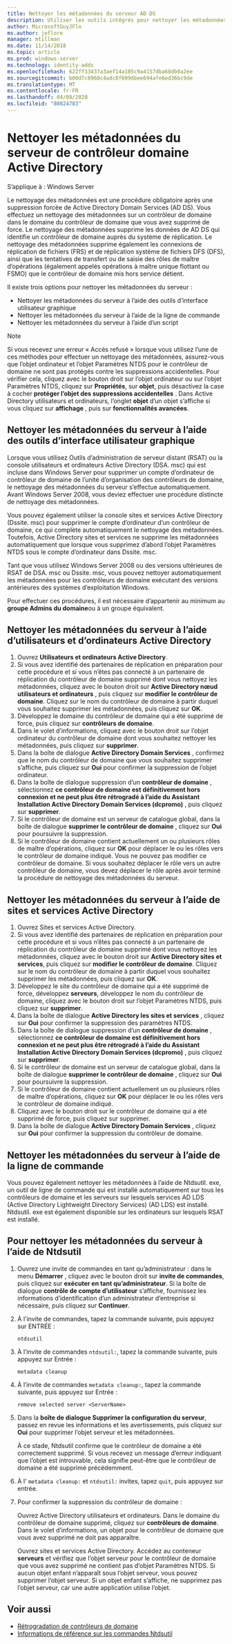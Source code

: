 ```yaml
---
title: Nettoyer les métadonnées du serveur AD DS
description: Utiliser les outils intégrés pour nettoyer les métadonnées des contrôleurs de domaine supprimés
author: MicrosoftGuyJFlo
ms.author: joflore
manager: mtillman
ms.date: 11/14/2018
ms.topic: article
ms.prod: windows-server
ms.technology: identity-adds
ms.openlocfilehash: 622ff33437a3aef14a185c9a4157dba68db0a2ee
ms.sourcegitcommit: b00d7c8968c4adc8f699dbee694afe6ed36bc9de
ms.translationtype: MT
ms.contentlocale: fr-FR
ms.lasthandoff: 04/08/2020
ms.locfileid: "80824783"
---
```

# <a name="clean-up-active-directory-domain-controller-server-metadata"></a>Nettoyer les métadonnées du serveur de contrôleur domaine Active Directory

S’applique à : Windows Server

Le nettoyage des métadonnées est une procédure obligatoire après une suppression forcée de Active Directory Domain Services (AD DS). Vous effectuez un nettoyage des métadonnées sur un contrôleur de domaine dans le domaine du contrôleur de domaine que vous avez supprimé de force. Le nettoyage des métadonnées supprime les données de AD DS qui identifie un contrôleur de domaine auprès du système de réplication. Le nettoyage des métadonnées supprime également les connexions de réplication de fichiers (FRS) et de réplication système de fichiers DFS (DFS), ainsi que les tentatives de transfert ou de saisie des rôles de maître d’opérations (également appelés opérations à maître unique flottant ou FSMO) que le contrôleur de domaine mis hors service détient.

Il existe trois options pour nettoyer les métadonnées du serveur :

- Nettoyer les métadonnées du serveur à l’aide des outils d’interface utilisateur graphique
- Nettoyer les métadonnées du serveur à l’aide de la ligne de commande
- Nettoyer les métadonnées du serveur à l’aide d’un script

> [!NOTE]
> Si vous recevez une erreur « Accès refusé » lorsque vous utilisez l’une de ces méthodes pour effectuer un nettoyage des métadonnées, assurez-vous que l’objet ordinateur et l’objet Paramètres NTDS pour le contrôleur de domaine ne sont pas protégés contre les suppressions accidentelles. Pour vérifier cela, cliquez avec le bouton droit sur l’objet ordinateur ou sur l’objet Paramètres NTDS, cliquez sur **Propriétés**, sur **objet**, puis désactivez la case à cocher **protéger l’objet des suppressions accidentelles** . Dans Active Directory utilisateurs et ordinateurs, l’onglet **objet** d’un objet s’affiche si vous cliquez sur **affichage** , puis sur **fonctionnalités avancées**.

## <a name="clean-up-server-metadata-using-gui-tools"></a>Nettoyer les métadonnées du serveur à l’aide des outils d’interface utilisateur graphique

Lorsque vous utilisez Outils d’administration de serveur distant (RSAT) ou la console utilisateurs et ordinateurs Active Directory (DSA. msc) qui est incluse dans Windows Server pour supprimer un compte d’ordinateur de contrôleur de domaine de l’unité d’organisation des contrôleurs de domaine, le nettoyage des métadonnées du serveur s’effectue automatiquement. Avant Windows Server 2008, vous deviez effectuer une procédure distincte de nettoyage des métadonnées.

Vous pouvez également utiliser la console sites et services Active Directory (Dssite. msc) pour supprimer le compte d’ordinateur d’un contrôleur de domaine, ce qui complète automatiquement le nettoyage des métadonnées. Toutefois, Active Directory sites et services ne supprime les métadonnées automatiquement que lorsque vous supprimez d’abord l’objet Paramètres NTDS sous le compte d’ordinateur dans Dssite. msc.

Tant que vous utilisez Windows Server 2008 ou des versions ultérieures de RSAT de DSA. msc ou Dssite. msc, vous pouvez nettoyer automatiquement les métadonnées pour les contrôleurs de domaine exécutant des versions antérieures des systèmes d’exploitation Windows.

Pour effectuer ces procédures, il est nécessaire d’appartenir au minimum au **groupe Admins du domaine**ou à un groupe équivalent.

## <a name="clean-up-server-metadata-using-activedirectory-users-and-computers"></a>Nettoyer les métadonnées du serveur à l’aide d’utilisateurs et d’ordinateurs Active Directory

1. Ouvrez **Utilisateurs et ordinateurs Active Directory**.
2. Si vous avez identifié des partenaires de réplication en préparation pour cette procédure et si vous n’êtes pas connecté à un partenaire de réplication du contrôleur de domaine supprimé dont vous nettoyez les métadonnées, cliquez avec le bouton droit sur **Active Directory nœud utilisateurs et ordinateurs** , puis cliquez sur **modifier le contrôleur de domaine**. Cliquez sur le nom du contrôleur de domaine à partir duquel vous souhaitez supprimer les métadonnées, puis cliquez sur **OK**.
3. Développez le domaine du contrôleur de domaine qui a été supprimé de force, puis cliquez sur **contrôleurs de domaine**.
4. Dans le volet d’informations, cliquez avec le bouton droit sur l’objet ordinateur du contrôleur de domaine dont vous souhaitez nettoyer les métadonnées, puis cliquez sur **supprimer**.
5. Dans la boîte de dialogue **Active Directory Domain Services** , confirmez que le nom du contrôleur de domaine que vous souhaitez supprimer s’affiche, puis cliquez sur **Oui** pour confirmer la suppression de l’objet ordinateur.
6. Dans la boîte de dialogue suppression d’un **contrôleur de domaine** , sélectionnez **ce contrôleur de domaine est définitivement hors connexion et ne peut plus être rétrogradé à l’aide du Assistant Installation Active Directory Domain Services (dcpromo)** , puis cliquez sur **supprimer**.
7. Si le contrôleur de domaine est un serveur de catalogue global, dans la boîte de dialogue **supprimer le contrôleur de domaine** , cliquez sur **Oui** pour poursuivre la suppression.
8. Si le contrôleur de domaine contient actuellement un ou plusieurs rôles de maître d’opérations, cliquez sur **OK** pour déplacer le ou les rôles vers le contrôleur de domaine indiqué. Vous ne pouvez pas modifier ce contrôleur de domaine. Si vous souhaitez déplacer le rôle vers un autre contrôleur de domaine, vous devez déplacer le rôle après avoir terminé la procédure de nettoyage des métadonnées du serveur.

## <a name="clean-up-server-metadata-using-activedirectory-sites-and-services"></a>Nettoyer les métadonnées du serveur à l’aide de sites et services Active Directory

1. Ouvrez Sites et services Active Directory.
2. Si vous avez identifié des partenaires de réplication en préparation pour cette procédure et si vous n’êtes pas connecté à un partenaire de réplication du contrôleur de domaine supprimé dont vous nettoyez les métadonnées, cliquez avec le bouton droit sur **Active Directory sites et services**, puis cliquez sur **modifier le contrôleur de domaine**. Cliquez sur le nom du contrôleur de domaine à partir duquel vous souhaitez supprimer les métadonnées, puis cliquez sur **OK**.
3. Développez le site du contrôleur de domaine qui a été supprimé de force, développez **serveurs**, développez le nom du contrôleur de domaine, cliquez avec le bouton droit sur l’objet Paramètres NTDS, puis cliquez sur **supprimer**.
4. Dans la boîte de dialogue **Active Directory les sites et services** , cliquez sur **Oui** pour confirmer la suppression des paramètres NTDS.
5. Dans la boîte de dialogue suppression d’un **contrôleur de domaine** , sélectionnez **ce contrôleur de domaine est définitivement hors connexion et ne peut plus être rétrogradé à l’aide du Assistant Installation Active Directory Domain Services (dcpromo)** , puis cliquez sur **supprimer**.
6. Si le contrôleur de domaine est un serveur de catalogue global, dans la boîte de dialogue **supprimer le contrôleur de domaine** , cliquez sur **Oui** pour poursuivre la suppression.
7. Si le contrôleur de domaine contient actuellement un ou plusieurs rôles de maître d’opérations, cliquez sur **OK** pour déplacer le ou les rôles vers le contrôleur de domaine indiqué.
8. Cliquez avec le bouton droit sur le contrôleur de domaine qui a été supprimé de force, puis cliquez sur supprimer.
9. Dans la boîte de dialogue **Active Directory Domain Services** , cliquez sur **Oui** pour confirmer la suppression du contrôleur de domaine.

## <a name="clean-up-server-metadata-using-the-command-line"></a>Nettoyer les métadonnées du serveur à l’aide de la ligne de commande

Vous pouvez également nettoyer les métadonnées à l’aide de Ntdsutil. exe, un outil de ligne de commande qui est installé automatiquement sur tous les contrôleurs de domaine et les serveurs sur lesquels services AD LDS (Active Directory Lightweight Directory Services) (AD LDS) est installé. Ntdsutil. exe est également disponible sur les ordinateurs sur lesquels RSAT est installé.

## <a name="to-clean-up-server-metadata-by-using-ntdsutil"></a>Pour nettoyer les métadonnées du serveur à l’aide de Ntdsutil

1. Ouvrez une invite de commandes en tant qu’administrateur : dans le menu **Démarrer** , cliquez avec le bouton droit sur **invite de commandes**, puis cliquez sur **exécuter en tant qu’administrateur**. Si la boîte de dialogue **contrôle de compte d’utilisateur** s’affiche, fournissez les informations d’identification d’un administrateur d’entreprise si nécessaire, puis cliquez sur **Continuer**.
2. À l'invite de commandes, tapez la commande suivante, puis appuyez sur ENTRÉE :

   `ntdsutil`

3. À l’invite de commandes `ntdsutil:`, tapez la commande suivante, puis appuyez sur Entrée :

   `metadata cleanup`

4. À l’invite de commandes `metadata cleanup:`, tapez la commande suivante, puis appuyez sur Entrée :

   `remove selected server <ServerName>`

5. Dans la **boîte de dialogue Supprimer la configuration du serveur**, passez en revue les informations et les avertissements, puis cliquez sur **Oui** pour supprimer l’objet serveur et les métadonnées.

   À ce stade, Ntdsutil confirme que le contrôleur de domaine a été correctement supprimé. Si vous recevez un message d’erreur indiquant que l’objet est introuvable, cela signifie peut-être que le contrôleur de domaine a été supprimé précédemment.

6. À l' `metadata cleanup:` et `ntdsutil:` invites, tapez `quit`, puis appuyez sur entrée.

7. Pour confirmer la suppression du contrôleur de domaine :

   Ouvrez Active Directory utilisateurs et ordinateurs. Dans le domaine du contrôleur de domaine supprimé, cliquez sur **contrôleurs de domaine**. Dans le volet d’informations, un objet pour le contrôleur de domaine que vous avez supprimé ne doit pas apparaître.

   Ouvrez sites et services Active Directory. Accédez au conteneur **serveurs** et vérifiez que l’objet serveur pour le contrôleur de domaine que vous avez supprimé ne contient pas d’objet Paramètres NTDS. Si aucun objet enfant n’apparaît sous l’objet serveur, vous pouvez supprimer l’objet serveur. Si un objet enfant s’affiche, ne supprimez pas l’objet serveur, car une autre application utilise l’objet.

## <a name="see-also"></a>Voir aussi

* [Rétrogradation de contrôleurs de domaine](Demoting-Domain-Controllers-and-Domains--Level-200-.md)
* [Informations de référence sur les commandes Ntdsutil](https://docs.microsoft.com/previous-versions/windows/it-pro/windows-server-2008-R2-and-2008/cc753343(v=ws.10))
